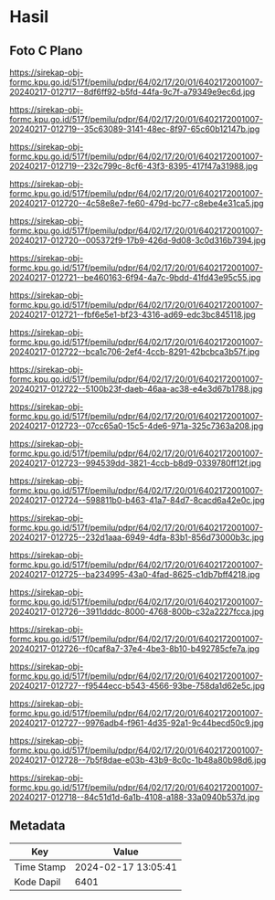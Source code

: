 # Hasil

## Foto C Plano

https://sirekap-obj-formc.kpu.go.id/517f/pemilu/pdpr/64/02/17/20/01/6402172001007-20240217-012717--8df6ff92-b5fd-44fa-9c7f-a79349e9ec6d.jpg

https://sirekap-obj-formc.kpu.go.id/517f/pemilu/pdpr/64/02/17/20/01/6402172001007-20240217-012719--35c63089-3141-48ec-8f97-65c60b12147b.jpg

https://sirekap-obj-formc.kpu.go.id/517f/pemilu/pdpr/64/02/17/20/01/6402172001007-20240217-012719--232c799c-8cf6-43f3-8395-417f47a31988.jpg

https://sirekap-obj-formc.kpu.go.id/517f/pemilu/pdpr/64/02/17/20/01/6402172001007-20240217-012720--4c58e8e7-fe60-479d-bc77-c8ebe4e31ca5.jpg

https://sirekap-obj-formc.kpu.go.id/517f/pemilu/pdpr/64/02/17/20/01/6402172001007-20240217-012720--005372f9-17b9-426d-9d08-3c0d316b7394.jpg

https://sirekap-obj-formc.kpu.go.id/517f/pemilu/pdpr/64/02/17/20/01/6402172001007-20240217-012721--be460163-6f94-4a7c-9bdd-41fd43e95c55.jpg

https://sirekap-obj-formc.kpu.go.id/517f/pemilu/pdpr/64/02/17/20/01/6402172001007-20240217-012721--fbf6e5e1-bf23-4316-ad69-edc3bc845118.jpg

https://sirekap-obj-formc.kpu.go.id/517f/pemilu/pdpr/64/02/17/20/01/6402172001007-20240217-012722--bca1c706-2ef4-4ccb-8291-42bcbca3b57f.jpg

https://sirekap-obj-formc.kpu.go.id/517f/pemilu/pdpr/64/02/17/20/01/6402172001007-20240217-012722--5100b23f-daeb-46aa-ac38-e4e3d67b1788.jpg

https://sirekap-obj-formc.kpu.go.id/517f/pemilu/pdpr/64/02/17/20/01/6402172001007-20240217-012723--07cc65a0-15c5-4de6-971a-325c7363a208.jpg

https://sirekap-obj-formc.kpu.go.id/517f/pemilu/pdpr/64/02/17/20/01/6402172001007-20240217-012723--994539dd-3821-4ccb-b8d9-0339780ff12f.jpg

https://sirekap-obj-formc.kpu.go.id/517f/pemilu/pdpr/64/02/17/20/01/6402172001007-20240217-012724--598811b0-b463-41a7-84d7-8cacd6a42e0c.jpg

https://sirekap-obj-formc.kpu.go.id/517f/pemilu/pdpr/64/02/17/20/01/6402172001007-20240217-012725--232d1aaa-6949-4dfa-83b1-856d73000b3c.jpg

https://sirekap-obj-formc.kpu.go.id/517f/pemilu/pdpr/64/02/17/20/01/6402172001007-20240217-012725--ba234995-43a0-4fad-8625-c1db7bff4218.jpg

https://sirekap-obj-formc.kpu.go.id/517f/pemilu/pdpr/64/02/17/20/01/6402172001007-20240217-012726--3911dddc-8000-4768-800b-c32a2227fcca.jpg

https://sirekap-obj-formc.kpu.go.id/517f/pemilu/pdpr/64/02/17/20/01/6402172001007-20240217-012726--f0caf8a7-37e4-4be3-8b10-b492785cfe7a.jpg

https://sirekap-obj-formc.kpu.go.id/517f/pemilu/pdpr/64/02/17/20/01/6402172001007-20240217-012727--f9544ecc-b543-4566-93be-758da1d62e5c.jpg

https://sirekap-obj-formc.kpu.go.id/517f/pemilu/pdpr/64/02/17/20/01/6402172001007-20240217-012727--9976adb4-f961-4d35-92a1-9c44becd50c9.jpg

https://sirekap-obj-formc.kpu.go.id/517f/pemilu/pdpr/64/02/17/20/01/6402172001007-20240217-012728--7b5f8dae-e03b-43b9-8c0c-1b48a80b98d6.jpg

https://sirekap-obj-formc.kpu.go.id/517f/pemilu/pdpr/64/02/17/20/01/6402172001007-20240217-012718--84c51d1d-6a1b-4108-a188-33a0940b537d.jpg


## Metadata

| Key        | Value               |
| ---------- | ------------------- |
| Time Stamp | 2024-02-17 13:05:41 |
| Kode Dapil | 6401                |



